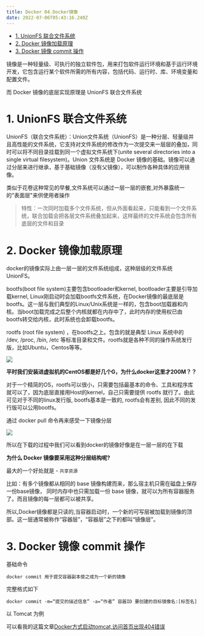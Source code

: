 ```yaml
---
title: Docker 04.Docker镜像
date: 2022-07-06T05:43:16.240Z
---
```

- [1. UnionFS 联合文件系统](#1-unionfs-联合文件系统)
- [2. Docker 镜像加载原理](#2-docker-镜像加载原理)
- [3. Docker 镜像 commit 操作](#3-docker-镜像-commit-操作)


镜像是一种轻量级、可执行的独立软件包，用来打包软件运行环境和基于运行环境开发，它包含运行某个软件所需的所有内容，包括代码、运行时、库、环境变量和配置文件。

而 Docker 镜像的底层实现原理是 UnionFS 联合文件系统

# 1. UnionFS 联合文件系统

UnionFS（联合文件系统）：Union文件系统（UnionFS）是一种分层、轻量级并且高性能的文件系统，它支持对文件系统的修改作为一次提交来一层层的叠加，同时可以将不同目录挂载到同一个虚拟文件系统下(unite several directories into a single virtual filesystem)。Union 文件系统是 Docker 镜像的基础。镜像可以通过分层来进行继承，基于基础镜像（没有父镜像），可以制作各种具体的应用镜像。

类似于花卷这种常见的早餐,文件系统可以通过一层一层的嵌套,对外暴露统一的"表面层"来供使用者操作

> 特性：一次同时加载多个文件系统，但从外面看起来，只能看到一个文件系统，联合加载会把各层文件系统叠加起来，这样最终的文件系统会包含所有底层的文件和目录

# 2. Docker 镜像加载原理

docker的镜像实际上由一层一层的文件系统组成，这种层级的文件系统UnionFS。

bootfs(boot file system)主要包含bootloader和kernel, bootloader主要是引导加载kernel, Linux刚启动时会加载bootfs文件系统，在Docker镜像的最底层是bootfs。这一层与我们典型的Linux/Unix系统是一样的，包含boot加载器和内核。当boot加载完成之后整个内核就都在内存中了，此时内存的使用权已由bootfs转交给内核，此时系统也会卸载bootfs。

rootfs (root file system) ，在bootfs之上。包含的就是典型 Linux 系统中的 /dev, /proc, /bin, /etc 等标准目录和文件。rootfs就是各种不同的操作系统发行版，比如Ubuntu，Centos等等。

![](https://gitee.com/krislin_zhao/IMGcloud/raw/master/img/20200526100200.png)

**平时我们安装进虚拟机的CentOS都是好几个G，为什么docker这里才200M？？**

对于一个精简的OS，rootfs可以很小，只需要包括最基本的命令、工具和程序库就可以了，因为底层直接用Host的kernel，自己只需要提供 rootfs 就行了。由此可见对于不同的linux发行版, bootfs基本是一致的, rootfs会有差别, 因此不同的发行版可以公用bootfs。

通过 docker pull 命令再来感受一下镜像分层

![](https://gitee.com/krislin_zhao/IMGcloud/raw/master/img/20200526100811.png)

所以在下载的过程中我们可以看到docker的镜像好像是在一层一层的在下载

**为什么 Docker 镜像要采用这种分层结构呢?**

最大的一个好处就是 - `共享资源`

比如：有多个镜像都从相同的 base 镜像构建而来，那么宿主机只需在磁盘上保存一份base镜像， 同时内存中也只需加载一份 base 镜像，就可以为所有容器服务了。而且镜像的每一层都可以被共享。

所以,Docker镜像都是只读的,当容器启动时，一个新的可写层被加载到镜像的顶部。这一层通常被称作“容器层”，“容器层”之下的都叫“镜像层”。

# 3. Docker 镜像 commit 操作

基础命令

```
docker commit 用于提交容器副本使之成为一个新的镜像
```

完整格式如下

```
docker commit -m=“提交的描述信息” -a=“作者” 容器ID 要创建的目标镜像名:[标签名]
```

以 Tomcat 为例

可以看我的这篇文章[Docker方式启动tomcat,访问首页出现404错误](./Docker方式启动tomcat,访问首页出现404错误.md)